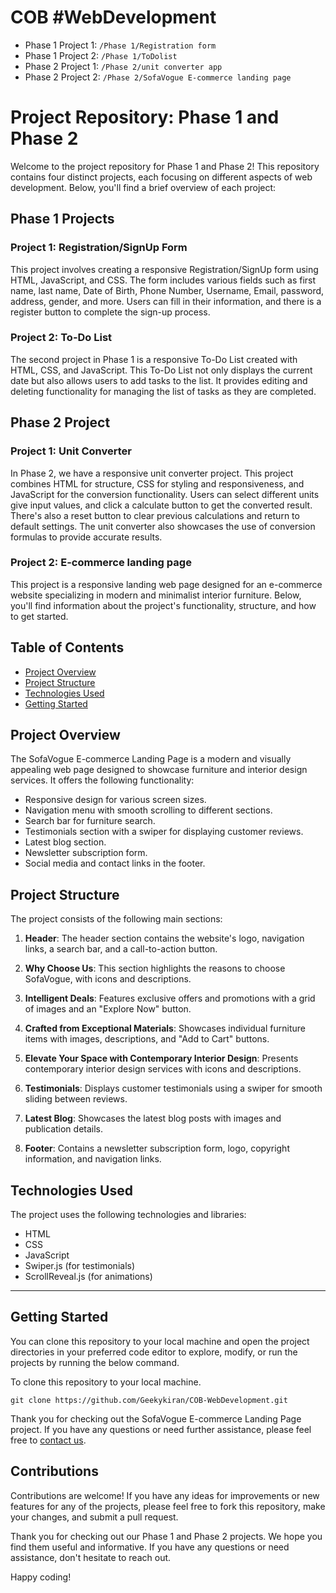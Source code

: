 # COB #WebDevelopment
- Phase 1 Project 1: `/Phase 1/Registration form`
- Phase 1 Project 2: `/Phase 1/ToDolist`
- Phase 2 Project 1: `/Phase 2/unit converter app`
- Phase 2 Project 2: `/Phase 2/SofaVogue E-commerce landing page`
  
# Project Repository: Phase 1 and Phase 2

Welcome to the project repository for Phase 1 and Phase 2! This repository contains four distinct projects, each focusing on different aspects of web development. Below, you'll find a brief overview of each project:

## Phase 1 Projects

### Project 1: Registration/SignUp Form

This project involves creating a responsive Registration/SignUp form using HTML, JavaScript, and CSS. The form includes various fields such as first name, last name, Date of Birth, Phone Number, Username, Email, password, address, gender, and more. Users can fill in their information, and there is a register button to complete the sign-up process.

### Project 2: To-Do List

The second project in Phase 1 is a responsive To-Do List created with HTML, CSS, and JavaScript. This To-Do List not only displays the current date but also allows users to add tasks to the list. It provides editing and deleting functionality for managing the list of tasks as they are completed.

## Phase 2 Project

### Project 1: Unit Converter

In Phase 2, we have a responsive unit converter project. This project combines HTML for structure, CSS for styling and responsiveness, and JavaScript for the conversion functionality. Users can select different units give input values, and click a calculate button to get the converted result. There's also a reset button to clear previous calculations and return to default settings. The unit converter also showcases the use of conversion formulas to provide accurate results.

### Project 2: E-commerce landing page

This project is a responsive landing web page designed for an e-commerce website specializing in modern and minimalist interior furniture. Below, you'll find information about the project's functionality, structure, and how to get started.

## Table of Contents

- [Project Overview](#project-overview)
- [Project Structure](#project-structure)
- [Technologies Used](#technologies-used)
- [Getting Started](#getting-started)

## Project Overview

The SofaVogue E-commerce Landing Page is a modern and visually appealing web page designed to showcase furniture and interior design services. It offers the following functionality:

- Responsive design for various screen sizes.
- Navigation menu with smooth scrolling to different sections.
- Search bar for furniture search.
- Testimonials section with a swiper for displaying customer reviews.
- Latest blog section.
- Newsletter subscription form.
- Social media and contact links in the footer.

## Project Structure

The project consists of the following main sections:

1. **Header**: The header section contains the website's logo, navigation links, a search bar, and a call-to-action button.

2. **Why Choose Us**: This section highlights the reasons to choose SofaVogue, with icons and descriptions.

3. **Intelligent Deals**: Features exclusive offers and promotions with a grid of images and an "Explore Now" button.

4. **Crafted from Exceptional Materials**: Showcases individual furniture items with images, descriptions, and "Add to Cart" buttons.

5. **Elevate Your Space with Contemporary Interior Design**: Presents contemporary interior design services with icons and descriptions.

6. **Testimonials**: Displays customer testimonials using a swiper for smooth sliding between reviews.

7. **Latest Blog**: Showcases the latest blog posts with images and publication details.

8. **Footer**: Contains a newsletter subscription form, logo, copyright information, and navigation links.

## Technologies Used

The project uses the following technologies and libraries:

- HTML
- CSS
- JavaScript
- Swiper.js (for testimonials)
- ScrollReveal.js (for animations)
  
---

## Getting Started
You can clone this repository to your local machine and open the project directories in your preferred code editor to explore, modify, or run the projects by running the below command.

To clone this repository to your local machine.

   ```shell
   git clone https://github.com/Geekykiran/COB-WebDevelopment.git
   ```

Thank you for checking out the SofaVogue E-commerce Landing Page project. If you have any questions or need further assistance, please feel free to [contact us](mailto:contact@sofavogue.com).

## Contributions

Contributions are welcome! If you have any ideas for improvements or new features for any of the projects, please feel free to fork this repository, make your changes, and submit a pull request.

Thank you for checking out our Phase 1 and Phase 2 projects. We hope you find them useful and informative. If you have any questions or need assistance, don't hesitate to reach out.


Happy coding!
